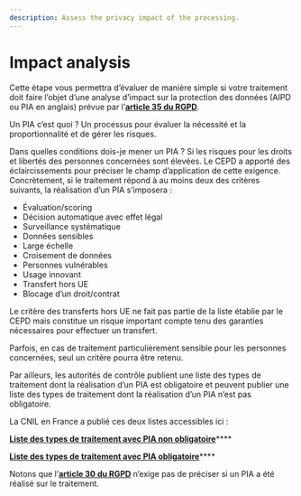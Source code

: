 ```yaml
---
description: Assess the privacy impact of the processing.
---
```


# Impact analysis

Cette étape vous permettra d’évaluer de manière simple si votre traitement doit faire l’objet d’une analyse d’impact sur la protection des données \(AIPD ou  PIA en anglais\) prévue par l’[**article 35 du RGPD**](https://www.cnil.fr/fr/reglement-europeen-protection-donnees/chapitre4#Article35). 

Un PIA c’est quoi ? Un processus pour évaluer la nécessité et la proportionnalité et de gérer les risques. 

Dans quelles conditions dois-je mener un PIA ? Si les risques pour les droits et libertés des personnes concernées sont élevées. Le  CEPD a apporté des éclaircissements pour préciser le champ d’application de cette exigence. Concrètement, si le traitement répond à au moins deux des critères suivants, la réalisation d’un PIA s’imposera : 

* Évaluation/scoring
* Décision automatique avec effet légal
* Surveillance systématique
* Données sensibles
* Large échelle
* Croisement de données
* Personnes vulnérables
* Usage innovant
* Transfert hors UE
* Blocage d’un droit/contrat

Le critère des transferts hors UE ne fait pas partie de la liste établie par le CEPD mais constitue un risque important compte tenu des garanties nécessaires pour effectuer un transfert. 

Parfois, en cas de traitement particulièrement sensible pour les personnes concernées, seul un critère pourra être retenu. 

Par ailleurs, les autorités de contrôle publient une liste des types de traitement dont la réalisation d’un PIA est obligatoire et peuvent publier une liste des types de traitement dont la réalisation d’un PIA n’est pas obligatoire. 

La CNIL en France a publié ces deux listes accessibles ici : 

[**Liste des types de traitement avec PIA non obligatoire**](https://www.cnil.fr/sites/default/files/atoms/files/liste-traitements-aipd-non-requise.pdf)\*\*\*\*

[**Liste des types de traitement avec PIA obligatoire**](https://www.cnil.fr/sites/default/files/atoms/files/liste-traitements-aipd-requise.pdf)\*\*\*\*

Notons que l’[**article 30 du RGPD**](https://www.cnil.fr/fr/reglement-europeen-protection-donnees/chapitre4#Article30) n’exige pas de préciser si un PIA a été réalisé sur le traitement.  


